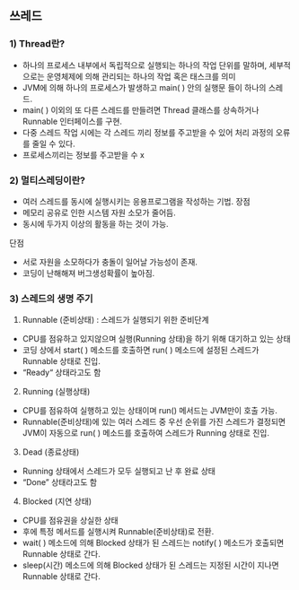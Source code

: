 ## 쓰레드

### 1) Thread란? 
- 하나의 프로세스 내부에서 독립적으로 실행되는 하나의 작업 단위를 말하며, 세부적으로는 운영체제에 의해 관리되는 하나의 작업 혹은 태스크를 의미  
- JVM에 의해 하나의 프로세스가 발생하고 main( ) 안의 실행문 들이 하나의 스레드.  
- main( ) 이외의 또 다른 스레드를 만들려면 Thread 클래스를 상속하거나 Runnable 인터페이스를 구현.  
- 다중 스레드 작업 시에는 각 스레드 끼리 정보를 주고받을 수 있어 처리 과정의 오류를 줄일 수 있다.  
- 프로세스끼리는 정보를 주고받을 수 x  

### 2) 멀티스레딩이란? 
- 여러 스레드를 동시에 실행시키는 응용프로그램을 작성하는 기법.
장점
- 메모리 공유로 인한 시스템 자원 소모가 줄어듬.  
- 동시에 두가지 이상의 활동을 하는 것이 가능.  

단점
- 서로 자원을 소모하다가 충돌이 일어날 가능성이 존재.  
- 코딩이 난해해져 버그생성확률이 높아짐.  


### 3)  스레드의 생명 주기 
1. Runnable (준비상태)
: 스레드가 실행되기 위한 준비단계  
- CPU를 점유하고 있지않으며 실행(Running 상태)을 하기 위해 대기하고 있는 상태  
- 코딩 상에서 start( ) 메소드를 호출하면 run( ) 메소드에 설정된 스레드가 Runnable 상태로 진입.  
- “Ready“ 상태라고도 함

2. Running (실행상태)
- CPU를 점유하여 실행하고 있는 상태이며 run() 메서드는 JVM만이 호출 가능.  
- Runnable(준비상태)에 있는 여러 스레드 중 우선 순위를 가진 스레드가 결정되면 JVM이 자동으로 run( ) 메소드를 호출하여 스레드가 Running 상태로 진입.  
 
3. Dead (종료상태)
- Running 상태에서 스레드가 모두 실행되고 난 후 완료 상태  
- “Done” 상태라고도 함  

4. Blocked (지연 상태)
- CPU를 점유권을 상실한 상태  
- 후에 특정 메서드를 실행시켜 Runnable(준비상태)로 전환.  
- wait( ) 메소드에 의해 Blocked 상태가 된 스레드는 notify( ) 메소드가 호출되면 Runnable 상태로 간다.  
- sleep(시간) 메소드에 의해 Blocked 상태가 된 스레드는 지정된 시간이 지나면 Runnable 상태로 간다.  
